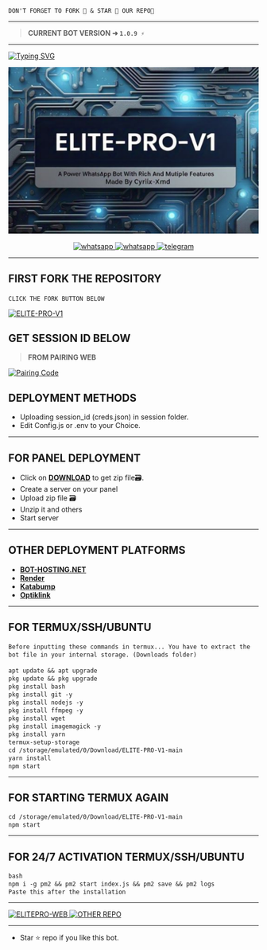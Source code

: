 ```
DON'T FORGET TO FORK 🍴 & STAR 🌟 OUR REPO🫠
```
---

> **CURRENT BOT VERSION ➜ `1.0.9 ⚡`**
---

<a href="https://git.io/typing-svg">
  <img src="https://readme-typing-svg.demolab.com?font=Black+Ops+One&size=50&pause=1000&color=1BAFBAFF&center=true&width=1200&height=100&lines=HEY%20DEAR%20WELCOME;TOO%20ELITE-PRO-V1%20BOT%20REPO;MULTI%20DEVICE%20WHATSAPP%20BOT;CREATED%20BY%20CYRILIX-XMD" alt="Typing SVG" />
</a>


<p align="center">
  <a href="https://chat.whatsapp.com/IozXlwmmRzJ24un1jtjEZ2">
    <img alt=Support weight="10" src="https://raw.githubusercontent.com/Cyrilix-XMD/CYRILIX-STORE/main/img-url/20250604_163513.jpg"> 
    </p>
<p align="center"> 
    </p>
<p align="center">
  <a aria-label="Join our chats" href="https://chat.whatsapp.com/IozXlwmmRzJ24un1jtjEZ2" target="_blank">
    <img alt="whatsapp" src="https://img.shields.io/badge/Join Group chat-25D366?style=for-the-badge&logo=whatsapp&logoColor=white" />
    <a align="center">
  <a aria-label="Follow Channel" href="https://whatsapp.com/channel/0029VaXaqHII1rcmdDBBsd3g" target="_blank">
    <img alt="whatsapp" src="https://img.shields.io/badge/Follow Channel-25D366?style=for-the-badge&logo=whatsapp&logoColor=white" />
</a>
<a aria-label="Chat me" href="https://t.me/elitepro_md" target="_blank">
    <img alt="telegram" src="https://img.shields.io/badge/Telegram Group-24A1DE?style=for-the-badge&logo=telegram&logoColor=white" />
  </a>
</p>  
   
 ---
## FIRST FORK THE REPOSITORY
` CLICK THE FORK BUTTON BELOW `

<a href="https://github.com/EliteProTech/ELITE-PRO-V1/fork"><img title="ELITE-PRO-V1" src="https://img.shields.io/badge/FORK-BOT%20REPO-h?color=indigo&style=for-the-badge&logo=stackshare"></a>
  
## GET SESSION ID BELOW
> **FROM PAIRING WEB**

<a href='https://session-id-website.vercel.app/' target="_blank">
  <img alt='Pairing Code' src='https://img.shields.io/badge/Get%20Pairing%20Code-orange?style=for-the-badge&logo=opencv&logoColor=black'/>
</a>
<br> 


## DEPLOYMENT METHODS
- Uploading session_id (creds.json) in session folder.
- Edit Config.js or .env to your Choice.

---

## FOR PANEL DEPLOYMENT
- Click on **[DOWNLOAD](https://eliteproverified.vercel.app/)** to get zip file🗃.
- Create a server on your panel
- Upload zip file 🗃️
- Unzip it and others
- Start server
---

## OTHER DEPLOYMENT PLATFORMS
- **[BOT-HOSTING.NET](https://bot-hosting.net/)**
- **[Render](https://render.com)**
- **[Katabump](https://dashboard.katabump.com/auth/login)**
- **[Optiklink](https://optiklink.com/)**

---

## FOR TERMUX/SSH/UBUNTU
```
Before inputting these commands in termux... You have to extract the bot file in your internal storage. (Downloads folder)

apt update && apt upgrade
pkg update && pkg upgrade
pkg install bash
pkg install git -y
pkg install nodejs -y 
pkg install ffmpeg -y 
pkg install wget
pkg install imagemagick -y
pkg install yarn
termux-setup-storage
cd /storage/emulated/0/Download/ELITE-PRO-V1-main
yarn install
npm start
```
---

## FOR STARTING TERMUX AGAIN
```
cd /storage/emulated/0/Download/ELITE-PRO-V1-main
npm start
```
---

## FOR 24/7 ACTIVATION TERMUX/SSH/UBUNTU
```
bash
npm i -g pm2 && pm2 start index.js && pm2 save && pm2 logs
Paste this after the installation
```
---

<p align="Left">
    <a align="center">
  <a aria-label="WEBSITE" href="https://eliteprotech.zone.id/" target="_blank">
    <img alt="ELITEPRO-WEB" src="https://img.shields.io/badge/ELITEPRO WEB-25D366?style=for-the-badge&logo=online&logoColor=white" />
</a>
<a aria-label="OTHER REPO" href="https://github.com/EliteProTech/Elite-Pro-V2" target="_blank">
    <img alt="OTHER REPO" src="https://img.shields.io/badge/OTHER REPO-0E1241?style=for-the-badge&logo=github&logoColor=white" />
  </a>
</p>

 --- 
- Star ⭐ repo if you like this bot.
